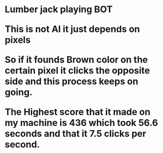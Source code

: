 <H1>Lumber jack playing BOT


This is not AI it just depends on pixels 

So if it founds Brown color on the certain pixel it clicks the opposite side and this process keeps on going.

The Highest score that it made on my machine is 436 which took 56.6 seconds and that it 7.5 clicks per second.

